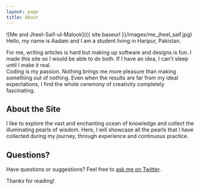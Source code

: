 ```yaml
---
layout: page
title: About
---
```


![Me and Jheel-Saif-ul-Malook]({{ site.baseurl }}/images/me_jheel_saif.jpg)
Hello, my name is Aadam and I am a student living in Haripur, Pakistan.

For me, writing articles is hard but making up software and designs is fun. I made this site so I would be able to do both. If I have an idea, I can't sleep until I make it real.  
Coding is my passion. Nothing brings me more pleasure than making something out of nothing. Even when the results are far from my ideal expectations, I find the whole ceremony of creativity completely fascinating.

## About the Site

I like to explore the vast and enchanting ocean of knowledge and collect the illuminating pearls of wisdom. Here, I will showcase all the pearls that I have collected during my journey, through experience and continuous practice.

## Questions?
Have questions or suggestions? Feel free to [ask me on Twitter](https://twitter.com/the_aadam).

Thanks for reading!
